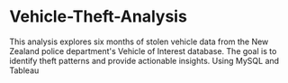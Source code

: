 # Vehicle-Theft-Analysis
This analysis explores six months of stolen vehicle data from the New Zealand police department's Vehicle of Interest database. The goal is to identify theft patterns and provide actionable insights. Using MySQL and Tableau

